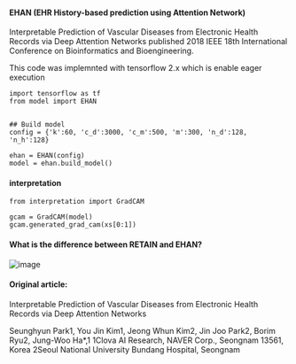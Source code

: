#### EHAN (EHR History-based prediction using Attention Network)
Interpretable Prediction of Vascular Diseases from Electronic Health Records via Deep Attention Networks published 2018 IEEE 18th International Conference on Bioinformatics and Bioengineering.

This code was implemnted with tensorflow 2.x which is enable eager execution

```python3
import tensorflow as tf
from model import EHAN


## Build model
config = {'k':60, 'c_d':3000, 'c_m':500, 'm':300, 'n_d':128, 'n_h':128}

ehan = EHAN(config)
model = ehan.build_model()

```

#### interpretation
```python3
from interpretation import GradCAM

gcam = GradCAM(model)
gcam.generated_grad_cam(xs[0:1])

```


#### What is the difference between RETAIN and EHAN?
![image](https://user-images.githubusercontent.com/45510932/115355111-50d30c00-a1f5-11eb-9084-0aacb477dbe7.png)


#### Original article:
Interpretable Prediction of Vascular Diseases from Electronic Health Records via
Deep Attention Networks

Seunghyun Park1, You Jin Kim1, Jeong Whun Kim2, Jin Joo Park2, Borim Ryu2, Jung-Woo Ha*,1
1Clova AI Research, NAVER Corp., Seongnam 13561, Korea
2Seoul National University Bundang Hospital, Seongnam
